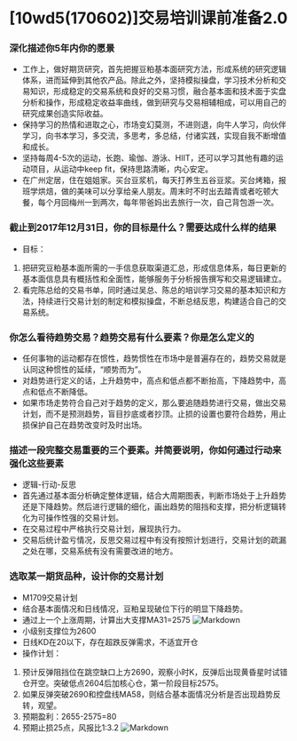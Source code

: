 # [10wd5(170602)]交易培训课前准备2.0 

### 深化描述你5年内你的愿景
- 工作上，做好期货研究，首先把握豆粕基本面研究方法，形成系统的研究逻辑体系，进而延伸到其他农产品。除此之外，坚持模拟操盘，学习技术分析和交易知识，形成稳定的交易系统和良好的交易习惯，融合基本面和技术面于实盘分析和操作，形成稳定收益率曲线，做到研究与交易相辅相成，可以用自己的研究成果创造实际收益。
- 保持学习的热情和进取之心，市场变幻莫测，不进则退，向牛人学习，向伙伴学习，向书本学习，多交流，多思考，多总结，付诸实践，实现自我不断增值和成长。
- 坚持每周4-5次的运动，长跑、瑜伽、游泳、HIIT，还可以学习其他有趣的运动项目，从运动中keep fit，保持思路清晰，内心安定。
- 在广州定居，住在姐姐家。买台豆浆机，每天打养生五谷豆浆。买台烤箱，报班学烘焙，做的美味可以分享给亲人朋友。周末时不时出去踏青或者吃顿大餐，每个月回梅州一到两次，每年带爸妈出去旅行一次，自己背包游一次。

### 截止到2017年12月31日，你的目标是什么？需要达成什么样的结果
- 目标：
 1. 把研究豆粕基本面所需的一手信息获取渠道汇总，形成信息体系，每日更新的基本面信息具有概括性和全面性，能够服务于分析报告撰写和交易逻辑建立。
 2. 看完陈总给的交易书单，同时通过吴总、陈总的培训学习交易的基本知识和方法，持续进行交易计划的制定和模拟操盘，不断总结反思，构建适合自己的交易系统。

### 你怎么看待趋势交易？趋势交易有什么要素？你是怎么定义的
- 任何事物的运动都存在惯性，趋势惯性在市场中是普遍存在的，趋势交易就是认同这种惯性的延续，“顺势而为”。
- 对趋势进行定义的话，上升趋势中，高点和低点都不断抬高，下降趋势中，高点和低点不断降低。
- 如果市场走势符合自己对于趋势的定义，那么要追随趋势进行交易，做出交易计划，而不是预测趋势，盲目抄底或者抄顶。止损的设置也要符合趋势，用止损保护自己在趋势改变时及时出场。


### 描述一段完整交易重要的三个要素。并简要说明，你如何通过行动来强化这些要素
- 逻辑-行动-反思
- 首先通过基本面分析确定整体逻辑，结合大周期图表，判断市场处于上升趋势还是下降趋势。然后进行逻辑的细化，画出趋势的阻挡和支撑，把分析逻辑转化为可操作性强的交易计划。
- 在交易过程中严格执行交易计划，展现执行力。
- 交易后统计盈亏情况，反思交易过程中有没有按照计划进行，交易计划的疏漏之处在哪，交易系统有没有需要改进的地方。

### 选取某一期货品种，设计你的交易计划
- M1709交易计划
- 结合基本面情况和日线情况，豆粕呈现破位下行的明显下降趋势。
- 通过上一个上涨周期，计算出大支撑MA31=2575
![Markdown](http://i4.buimg.com/591986/2b5c4a7eb0991f94.png)
- 小级别支撑位为2600
- 日线KD在20以下，存在超跌反弹需求，不适宜开仓
- 操作计划：
1. 预计反弹阻挡位在跳空缺口上方2690，观察小时K，反弹后出现黄昏星时试错仓开空。突破低点2604后加核心仓，第一阶段目标2575。
2. 如果反弹突破2690和控盘线MA58，则结合基本面情况分析是否出现趋势反转，观望。
3. 预期盈利：2655-2575=80
4. 预期止损25点，风报比1:3.2
![Markdown](http://i4.buimg.com/591986/95249b3de86e5d0b.png)

